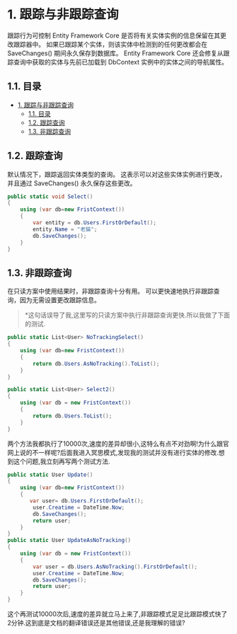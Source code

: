 # 1. 跟踪与非跟踪查询

跟踪行为可控制 Entity Framework Core 是否将有关实体实例的信息保留在其更改跟踪器中。 如果已跟踪某个实体，则该实体中检测到的任何更改都会在 SaveChanges() 期间永久保存到数据库。 Entity Framework Core 还会修复从跟踪查询中获取的实体与先前已加载到 DbContext 实例中的实体之间的导航属性。

## 1.1. 目录

<!-- TOC -->

- [1. 跟踪与非跟踪查询](#1-跟踪与非跟踪查询)
    - [1.1. 目录](#11-目录)
    - [1.2. 跟踪查询](#12-跟踪查询)
    - [1.3. 非跟踪查询](#13-非跟踪查询)

<!-- /TOC -->

## 1.2. 跟踪查询

默认情况下，跟踪返回实体类型的查询。 这表示可以对这些实体实例进行更改，并且通过 SaveChanges() 永久保存这些更改。

```c#
public static void Select()
{
    using (var db=new FristContext())
    {
        var entity = db.Users.FirstOrDefault();
        entity.Name = "老猫";
        db.SaveChanges();
    }
}
```

## 1.3. 非跟踪查询

在只读方案中使用结果时，非跟踪查询十分有用。 可以更快速地执行非跟踪查询，因为无需设置更改跟踪信息。

> *这句话误导了我,这里写的只读方案中执行非跟踪查询更快.所以我做了下面的测试.

```c#
public static List<User> NoTrackingSelect()
{
    using (var db=new FristContext())
    {
        return db.Users.AsNoTracking().ToList();
    }
}

public static List<User> Select2()
{
    using (var db = new FristContext())
    {
        return db.Users.ToList();
    }
}
```

两个方法我都执行了10000次,速度的差异却很小,这特么有点不对劲啊!为什么跟官网上说的不一样呢?后面我进入冥思模式,发现我的测试并没有进行实体的修改.想到这个问题,我立刻再写两个测试方法.

```c#
public static User Update()
{
    using (var db=new FristContext())
    {
       var user= db.Users.FirstOrDefault();
        user.Creatime = DateTime.Now;
        db.SaveChanges();
        return user;
    }
}
public static User UpdateAsNoTracking()
{
    using (var db = new FristContext())
    {
        var user = db.Users.AsNoTracking().FirstOrDefault();
        user.Creatime = DateTime.Now;
        db.SaveChanges();
        return user;
    }
}
```

这个再测试10000次后,速度的差异就立马上来了,非跟踪模式足足比跟踪模式快了2分钟.这到底是文档的翻译错误还是其他错误,还是我理解的错误?